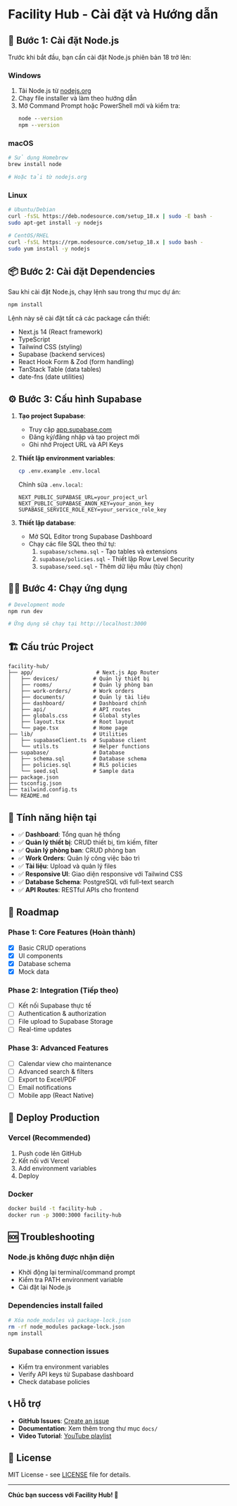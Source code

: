 # Facility Hub - Cài đặt và Hướng dẫn

## 🚀 Bước 1: Cài đặt Node.js

Trước khi bắt đầu, bạn cần cài đặt Node.js phiên bản 18 trở lên:

### Windows
1. Tải Node.js từ [nodejs.org](https://nodejs.org/)
2. Chạy file installer và làm theo hướng dẫn
3. Mở Command Prompt hoặc PowerShell mới và kiểm tra:
   ```cmd
   node --version
   npm --version
   ```

### macOS
```bash
# Sử dụng Homebrew
brew install node

# Hoặc tải từ nodejs.org
```

### Linux
```bash
# Ubuntu/Debian
curl -fsSL https://deb.nodesource.com/setup_18.x | sudo -E bash -
sudo apt-get install -y nodejs

# CentOS/RHEL
curl -fsSL https://rpm.nodesource.com/setup_18.x | sudo bash -
sudo yum install -y nodejs
```

## 📦 Bước 2: Cài đặt Dependencies

Sau khi cài đặt Node.js, chạy lệnh sau trong thư mục dự án:

```bash
npm install
```

Lệnh này sẽ cài đặt tất cả các package cần thiết:
- Next.js 14 (React framework)
- TypeScript
- Tailwind CSS (styling)
- Supabase (backend services)
- React Hook Form & Zod (form handling)
- TanStack Table (data tables)
- date-fns (date utilities)

## ⚙️ Bước 3: Cấu hình Supabase

1. **Tạo project Supabase**:
   - Truy cập [app.supabase.com](https://app.supabase.com)
   - Đăng ký/đăng nhập và tạo project mới
   - Ghi nhớ Project URL và API Keys

2. **Thiết lập environment variables**:
   ```bash
   cp .env.example .env.local
   ```
   
   Chỉnh sửa `.env.local`:
   ```env
   NEXT_PUBLIC_SUPABASE_URL=your_project_url
   NEXT_PUBLIC_SUPABASE_ANON_KEY=your_anon_key
   SUPABASE_SERVICE_ROLE_KEY=your_service_role_key
   ```

3. **Thiết lập database**:
   - Mở SQL Editor trong Supabase Dashboard
   - Chạy các file SQL theo thứ tự:
     1. `supabase/schema.sql` - Tạo tables và extensions
     2. `supabase/policies.sql` - Thiết lập Row Level Security
     3. `supabase/seed.sql` - Thêm dữ liệu mẫu (tùy chọn)

## 🏃‍♂️ Bước 4: Chạy ứng dụng

```bash
# Development mode
npm run dev

# Ứng dụng sẽ chạy tại http://localhost:3000
```

## 🏗️ Cấu trúc Project

```
facility-hub/
├── app/                    # Next.js App Router
│   ├── devices/           # Quản lý thiết bị
│   ├── rooms/             # Quản lý phòng ban
│   ├── work-orders/       # Work orders
│   ├── documents/         # Quản lý tài liệu
│   ├── dashboard/         # Dashboard chính
│   ├── api/               # API routes
│   ├── globals.css        # Global styles
│   ├── layout.tsx         # Root layout
│   └── page.tsx           # Home page
├── lib/                   # Utilities
│   ├── supabaseClient.ts  # Supabase client
│   └── utils.ts           # Helper functions
├── supabase/              # Database
│   ├── schema.sql         # Database schema
│   ├── policies.sql       # RLS policies
│   └── seed.sql           # Sample data
├── package.json
├── tsconfig.json
├── tailwind.config.ts
└── README.md
```

## 🎯 Tính năng hiện tại

- ✅ **Dashboard**: Tổng quan hệ thống
- ✅ **Quản lý thiết bị**: CRUD thiết bị, tìm kiếm, filter
- ✅ **Quản lý phòng ban**: CRUD phòng ban
- ✅ **Work Orders**: Quản lý công việc bảo trì
- ✅ **Tài liệu**: Upload và quản lý files
- ✅ **Responsive UI**: Giao diện responsive với Tailwind CSS
- ✅ **Database Schema**: PostgreSQL với full-text search
- ✅ **API Routes**: RESTful APIs cho frontend

## 🔄 Roadmap

### Phase 1: Core Features (Hoàn thành)
- [x] Basic CRUD operations
- [x] UI components
- [x] Database schema
- [x] Mock data

### Phase 2: Integration (Tiếp theo)
- [ ] Kết nối Supabase thực tế
- [ ] Authentication & authorization
- [ ] File upload to Supabase Storage
- [ ] Real-time updates

### Phase 3: Advanced Features
- [ ] Calendar view cho maintenance
- [ ] Advanced search & filters
- [ ] Export to Excel/PDF
- [ ] Email notifications
- [ ] Mobile app (React Native)

## 🚀 Deploy Production

### Vercel (Recommended)
1. Push code lên GitHub
2. Kết nối với Vercel
3. Add environment variables
4. Deploy

### Docker
```bash
docker build -t facility-hub .
docker run -p 3000:3000 facility-hub
```

## 🆘 Troubleshooting

### Node.js không được nhận diện
- Khởi động lại terminal/command prompt
- Kiểm tra PATH environment variable
- Cài đặt lại Node.js

### Dependencies install failed
```bash
# Xóa node_modules và package-lock.json
rm -rf node_modules package-lock.json
npm install
```

### Supabase connection issues
- Kiểm tra environment variables
- Verify API keys từ Supabase dashboard
- Check database policies

## 📞 Hỗ trợ

- **GitHub Issues**: [Create an issue](https://github.com/your-repo/issues)
- **Documentation**: Xem thêm trong thư mục `docs/`
- **Video Tutorial**: [YouTube playlist](https://youtube.com/playlist)

## 📄 License

MIT License - see [LICENSE](LICENSE) file for details.

---

**Chúc bạn success với Facility Hub! 🎉**
